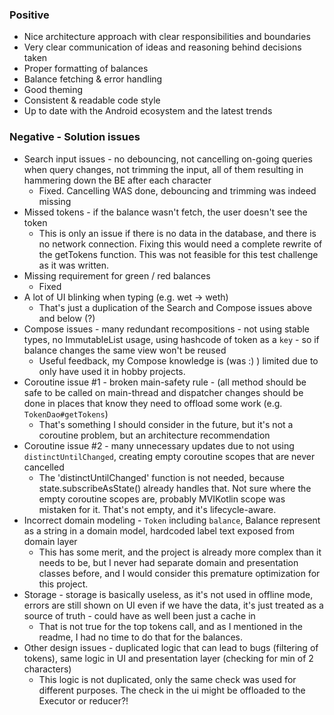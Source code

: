 ### Positive

* Nice architecture approach with clear responsibilities and boundaries
* Very clear communication of ideas and reasoning behind decisions taken
* Proper formatting of balances
* Balance fetching & error handling
* Good theming
* Consistent & readable code style
* Up to date with the Android ecosystem and the latest trends

### Negative - Solution issues

* Search input issues - no debouncing, not cancelling on-going queries when query changes, not trimming the input, 
  all of them resulting in hammering down the BE after each character
  * Fixed. Cancelling WAS done, debouncing and trimming was indeed missing
* Missed tokens - if the balance wasn't fetch, the user doesn't see the token
  * This is only an issue if there is no data in the database, and there is no network connection. Fixing this would 
    need a complete rewrite of the getTokens function. This was not feasible for this test challenge as it was written.
* Missing requirement for green / red balances
  * Fixed
* A lot of UI blinking when typing (e.g. wet -> weth)
  * That's just a duplication of the Search and Compose issues above and below (?)
* Compose issues - many redundant recompositions - not using stable types, no ImmutableList usage, using hashcode of 
  token as a `key` - so if balance changes the same view won't be reused
  * Useful feedback, my Compose knowledge is (was :) ) limited due to only have used it in hobby projects.
* Coroutine issue #1 - broken main-safety rule - (all method should be safe to be called on main-thread and dispatcher 
  changes should be done in places that know they need to offload some work (e.g. `TokenDao#getTokens`)
  * That's something I should consider in the future, but it's not a coroutine problem, but an architecture 
    recommendation
* Coroutine issue #2 - many unnecessary updates due to not using `distinctUntilChanged`, creating empty coroutine 
  scopes that are never cancelled
  * The 'distinctUntilChanged' function is not needed, because state.subscribeAsState() already handles that. Not sure 
    where the empty coroutine scopes are, probably MVIKotlin scope was mistaken for it. That's not empty, and it's 
    lifecycle-aware.
* Incorrect domain modeling - `Token` including `balance`, Balance represent as a string in a domain model, 
  hardcoded label text exposed from domain layer
  * This has some merit, and the project is already more complex than it needs to be, but I never had separate domain 
    and presentation classes before, and I would consider this premature optimization for this project.
* Storage - storage is basically useless, as it's not used in offline mode, errors are still shown on UI even if we 
  have the data, it's just treated as a source of truth - could have as well been just a cache in
  * That is not true for the top tokens call, and as I mentioned in the readme, I had no time to do that for the 
    balances.
* Other design issues - duplicated logic that can lead to bugs (filtering of tokens), same logic in UI and 
  presentation layer (checking for min of 2 characters)
  * This logic is not duplicated, only the same check was used for different purposes. The check in the ui might be 
    offloaded to the Executor or reducer?!
